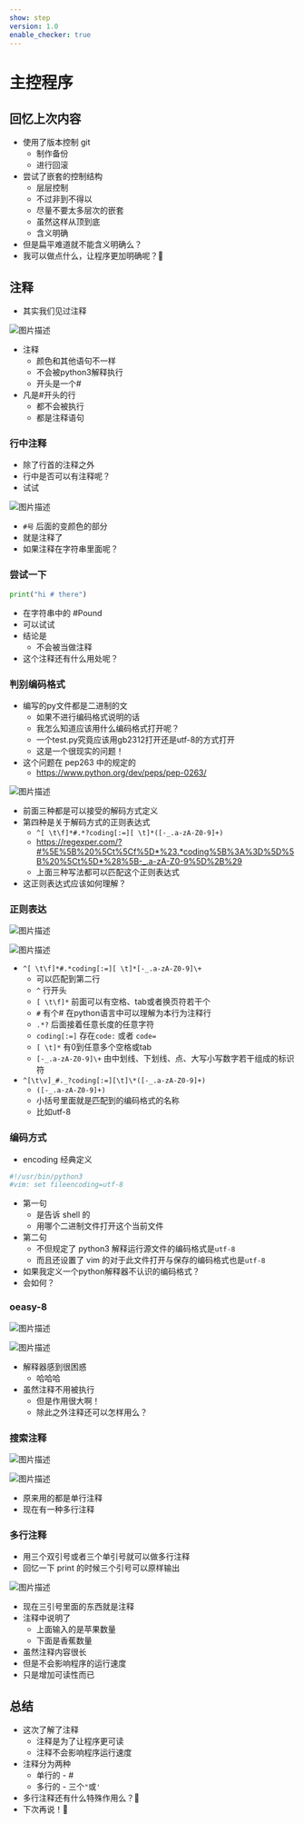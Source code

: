 ```yaml
---
show: step
version: 1.0
enable_checker: true
---
```


# 主控程序

## 回忆上次内容

- 使用了版本控制 git
  - 制作备份
  - 进行回滚
- 尝试了嵌套的控制结构
  - 层层控制
  - 不过非到不得以
  - 尽量不要太多层次的嵌套
  - 虽然这样从顶到底
  - 含义明确
- 但是扁平难道就不能含义明确么？
- 我可以做点什么，让程序更加明确呢？🤔

## 注释

- 其实我们见过注释

![图片描述](https://doc.shiyanlou.com/courses/uid1190679-20220214-1644827383342)

- 注释
	- 颜色和其他语句不一样
	- 不会被python3解释执行
	- 开头是一个#
- 凡是#开头的行
	- 都不会被执行
	- 都是注释语句

### 行中注释

- 除了行首的注释之外
- 行中是否可以有注释呢？
- 试试

![图片描述](https://doc.shiyanlou.com/courses/uid1190679-20220214-1644827636010)

- `#号` 后面的变颜色的部分
- 就是注释了
- 如果注释在字符串里面呢？

### 尝试一下

```python
print("hi # there")
```

- 在字符串中的 #Pound
- 可以试试
- 结论是
	- 不会被当做注释
- 这个注释还有什么用处呢？

### 判别编码格式

- 编写的py文件都是二进制的文
	- 如果不进行编码格式说明的话
	- 我怎么知道应该用什么编码格式打开呢？
	- 一个test.py究竟应该用gb2312打开还是utf-8的方式打开
	- 这是一个很现实的问题！
- 这个问题在 pep263 中的规定的
  - https://www.python.org/dev/peps/pep-0263/

![图片描述](https://doc.shiyanlou.com/courses/uid1190679-20210816-1629090337959)

- 前面三种都是可以接受的解码方式定义
- 第四种是关于解码方式的正则表达式
	- `^[ \t\f]*#.*?coding[:=][ \t]*([-_.a-zA-Z0-9]+)`
	- https://regexper.com/?#%5E%5B%20%5Ct%5Cf%5D*%23.*coding%5B%3A%3D%5D%5B%20%5Ct%5D*%28%5B-_.a-zA-Z0-9%5D%2B%29
	- 上面三种写法都可以匹配这个正则表达式
- 这正则表达式应该如何理解？

### 正则表达

![图片描述](https://doc.shiyanlou.com/courses/uid1190679-20220214-1644838980151)

![图片描述](https://doc.shiyanlou.com/courses/uid1190679-20220215-1644931966041)

- `^[ \t\f]*#.*coding[:=][ \t]*[-_.a-zA-Z0-9]\+`
	- 可以匹配到第二行
	- `^` 行开头
	- `[ \t\f]*` 前面可以有空格、tab或者换页符若干个
	- `#` 有个# 在python语言中可以理解为本行为注释行
	- `.*?` 后面接着任意长度的任意字符
	- `coding[:=]` 存在`code:` 或者 `code=`
	- `[ \t]*` 有0到任意多个空格或tab
	- `[-_.a-zA-Z0-9]\+` 由中划线、下划线、点、大写小写数字若干组成的标识符
- `^[\t\v]_#._?coding[:=][\t]\*([-_.a-zA-Z0-9]+)`
	- `([-_.a-zA-Z0-9]+)` 
	- 小括号里面就是匹配到的编码格式的名称
	- 比如utf-8

### 编码方式 
- encoding 经典定义

```python
#!/usr/bin/python3
#vim: set fileencoding=utf-8
```

- 第一句
  - 是告诉 shell 的
  - 用哪个二进制文件打开这个当前文件
- 第二句
  - 不但规定了 python3 解释运行源文件的编码格式是`utf-8`
  - 而且还设置了 vim 的对于此文件打开与保存的编码格式也是`utf-8`
- 如果我定义一个python解释器不认识的编码格式？
- 会如何？

### oeasy-8

![图片描述](https://doc.shiyanlou.com/courses/uid1190679-20220215-1644932609084)

![图片描述](https://doc.shiyanlou.com/courses/uid1190679-20220215-1644932621183)

- 解释器感到很困惑
	- 哈哈哈
- 虽然注释不用被执行
	- 但是作用很大啊！
	- 除此之外注释还可以怎样用么？

### 搜索注释

![图片描述](https://doc.shiyanlou.com/courses/uid1190679-20210816-1629073456147)

![图片描述](https://doc.shiyanlou.com/courses/uid1190679-20210816-1629073474197)

- 原来用的都是单行注释
- 现在有一种多行注释

### 多行注释

- 用三个双引号或者三个单引号就可以做多行注释
- 回忆一下 print 的时候三个引号可以原样输出

![图片描述](https://doc.shiyanlou.com/courses/uid1190679-20220214-1644827779969)

- 现在三引号里面的东西就是注释
- 注释中说明了
  - 上面输入的是苹果数量
  - 下面是香蕉数量
- 虽然注释内容很长
- 但是不会影响程序的运行速度
- 只是增加可读性而已

## 总结

- 这次了解了注释
  - 注释是为了让程序更可读
  - 注释不会影响程序运行速度
- 注释分为两种
  - 单行的 - #
  - 多行的 - 三个`"`或`'`
- 多行注释还有什么特殊作用么？🤔
- 下次再说！👋
